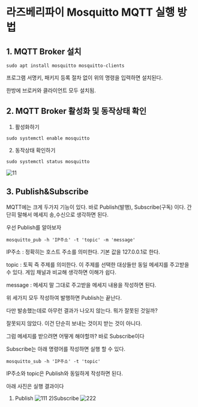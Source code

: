 # 라즈베리파이 Mosquitto MQTT 실행 방법

 

## 1. MQTT Broker 설치

```
sudo apt install mosquitto mosquitto-clients
```
프로그램 서명키, 패키지 등록 절차 없이 위의 명령을 입력하면 설치된다.

한방에 브로커와 클라이언트 모두 설치됨.

## 2. MQTT Broker 활성화 및 동작상태 확인

1) 활성화하기

```
sudo systemctl enable mosquitto
```

2) 동작상태 확인하기

```
sudo systemctl status mosquitto
```
![11](https://user-images.githubusercontent.com/56014938/134810898-160b9fb6-90ab-44e3-894c-b055b5175a82.png)

## 3. Publish&Subscribe
 
MQTT에는 크게 두가지 기능이 있다. 바로 Publish(발행), Subscribe(구독) 이다. 간단히 말해서 메세지 송,수신으로 생각하면 된다.

우선 Publish를 알아보자

```
mosquitto_pub -h 'IP주소' -t 'topic' -m 'message'
```
IP주소 : 정확히는 호스트 주소를 의미한다. 기본 값을 127.0.0.1로 한다.

 

topic : 토픽 즉 주제를 의미한다. 이 주제를 선택한 대상들만 동일 메세지를 주고받을 수 있다. 게임 채널과 비교해 생각하면 이해가 쉽다. 

 

message : 메세지 말 그대로 주고받을 메세지 내용을 작성하면 된다.

 

위 세가지 모두 작성하여 발행하면 Publish는 끝난다.

다만 발송했는데로 아무런 결과가 나오지 않는다. 뭐가 잘못된 것일까?

잘못되지 않았다. 이건 단순히 보내는 것이지 받는 것이 아니다.

그럼 메세지를 받으려면 어떻게 해야할까? 바로 Subscribe이다

Subscribe는 아래 명령어를 작성하면 실행 할 수 있다.

```
mosquitto_sub -h 'IP주소' -t 'topic'
```

IP주소와 topic은 Publish와 동일하게 작성하면 된다.

아래 사진은 실행 결과이다

1) Publish
![111](https://user-images.githubusercontent.com/56014938/134811373-30342fc9-012c-4d8e-8f2b-fd7b8193dd13.png)
2)Subscribe
![222](https://user-images.githubusercontent.com/56014938/134811380-f70a7a95-19b0-4c8b-b2fa-45c8daacbad0.png)


